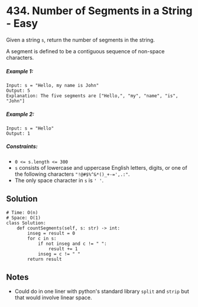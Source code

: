 # 434. Number of Segments in a String - Easy

Given a string `s`, return the number of segments in the string.

A segment is defined to be a contiguous sequence of non-space characters.

##### Example 1:

```
Input: s = "Hello, my name is John"
Output: 5
Explanation: The five segments are ["Hello,", "my", "name", "is", "John"]
```

##### Example 2:

```
Input: s = "Hello"
Output: 1
```

##### Constraints:

- `0 <= s.length <= 300`
- `s` consists of lowercase and uppercase English letters, digits, or one of the following characters `"!@#$%^&*()_+-=',.:"`.
- The only space character in `s` is `' '`.

## Solution

```
# Time: O(n)
# Space: O(1)
class Solution:
    def countSegments(self, s: str) -> int:
        inseg = result = 0
        for c in s:
            if not inseg and c != " ":
                result += 1
            inseg = c != " "
        return result
```

## Notes
- Could do in one liner with python's standard library `split` and `strip` but that would involve linear space.